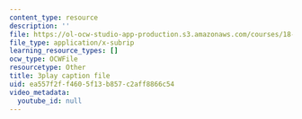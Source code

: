 ```yaml
---
content_type: resource
description: ''
file: https://ol-ocw-studio-app-production.s3.amazonaws.com/courses/18-06sc-linear-algebra-fall-2011/ea557f2ff4605f13b857c2aff8866c54_QVKj3LADCnA.vtt
file_type: application/x-subrip
learning_resource_types: []
ocw_type: OCWFile
resourcetype: Other
title: 3play caption file
uid: ea557f2f-f460-5f13-b857-c2aff8866c54
video_metadata:
  youtube_id: null
---
```


